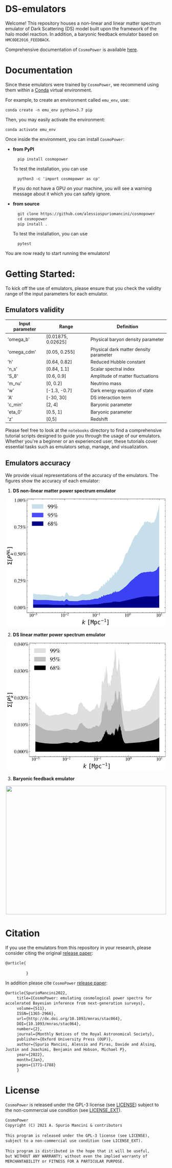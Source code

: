 # DS-emulators

Welcome! This repository houses a non-linear and linear matter spectrum emulator of Dark Scattering (DS) model built upon the framework of the halo model reaction. In addition, a baryonic feedback emulator based on ``HMC0DE2016_FEEDBACK``. 

Comprehensive documentation of ``CosmoPower`` is available [here](https://alessiospuriomancini.github.io/cosmopower).

# Documentation

Since these emulators were trained by ``CosmoPower``, we recommend using them within a [Conda](https://docs.conda.io/projects/conda/en/latest/index.html) virtual environment. 

For example, to create an environment called ``emu_env``, use:

    conda create -n emu_env python=3.7 pip

Then, you may easily activate the environment:

    conda activate emu_env

Once inside the environment, you can install ``CosmoPower``:

- **from PyPI**

        pip install cosmopower

    To test the installation, you can use

        python3 -c 'import cosmopower as cp'
    
    If you do not have a GPU on your machine, you will see a warning message about it which you can safely ignore.

- **from source**

        git clone https://github.com/alessiospuriomancini/cosmopower
        cd cosmopower
        pip install .

    To test the installation, you can use

        pytest

You are now ready to start running the emulators! 


# Getting Started:

To kick off the use of emulators, please ensure that you check the validity range of the input parameters for each emulator. 

## Emulators validity

|  Input parameter   |   Range   |    Definition   |
|   ---------   | ------------ | ------------ |
|   'omega_b'   | [0.01875, 0.02625] | Physical baryon density parameter |
|   'omega_cdm' | [0.05, 0.255] | Physical dark matter density parameter |
|      'h'      | [0.64, 0.82] | Reduced Hubble constant |
|     'n_s'     | [0.84, 1.1]  | Scalar spectral index |
|     'S_8'     | [0.6, 0.9] | Amplitude of matter fluctuations |
|     'm_nu'     | [0, 0.2] | Neutrino mass |
|      'w'      | [-1.3, -0.7] | Dark energy equation of state |
|      'A'      | [-30, 30] | DS interaction term |
|    'c_min'    | [2, 4] | Baryonic parameter |
|    'eta_0'    | [0.5, 1] | Baryonic parameter |
|      'z'      | [0,5] | Redshift |


Please feel free to look at the `notebooks` directory to find a comprehensive tutorial scripts designed to guide you through the usage of our emulators. Whether you're a beginner or an experienced user, these tutorials cover essential tasks such as emulators setup, manage, and visualization.

## Emulators accuracy

We provide visual representations of the accuracy of the emulators. The figures show the accuracy of each emulator:

1. **DS non-linear matter power spectrum emulator**
<div align="center">
</div>
<div align="center"><img src="https://github.com/karimpsi22/DS-emulators/blob/main/accuracy_DS_nonlinear_emulator.png" width="500" height="400"> 
</div>

2. **DS linear matter power spectrum emulator**
<div align="center">
</div>
<div align="center"><img src="https://github.com/karimpsi22/DS-emulators/blob/main/accuracy_linear_emulator.png" width="500" height="400"> 
</div>

3. **Baryonic feedback emulator**
<div align="center">
</div>
<div align="center"><img src="https://github.com/karimpsi22/DS-emulators/blob/main/accuracy_bayonic_emulator.png" width="500" height="400"> 
</div>


# Citation

If you use the emulators from this repository in your research, please consider citing the original [release paper](https://arxiv.org/abs/2402.18562):

    @article{
             
             }

In addition please cite  ``CosmoPower`` [release paper](https://arxiv.org/abs/2106.03846):

    @article{SpurioMancini2022,
         title={CosmoPower: emulating cosmological power spectra for accelerated Bayesian inference from next-generation surveys},
         volume={511},
         ISSN={1365-2966},
         url={http://dx.doi.org/10.1093/mnras/stac064},
         DOI={10.1093/mnras/stac064},
         number={2},
         journal={Monthly Notices of the Royal Astronomical Society},
         publisher={Oxford University Press (OUP)},
         author={Spurio Mancini, Alessio and Piras, Davide and Alsing, Justin and Joachimi, Benjamin and Hobson, Michael P},
         year={2022},
         month={Jan},
         pages={1771–1788}
         }


# License

``CosmoPower`` is released under the GPL-3 license (see [LICENSE](https://github.com/alessiospuriomancini/cosmopower/blob/main/LICENSE)) subject to 
the non-commercial use condition (see [LICENSE_EXT](https://github.com/alessiospuriomancini/cosmopower/blob/main/LICENSE_EXT)).

    CosmoPower
    Copyright (C) 2021 A. Spurio Mancini & contributors

    This program is released under the GPL-3 license (see LICENSE), 
    subject to a non-commercial use condition (see LICENSE_EXT).

    This program is distributed in the hope that it will be useful,
    but WITHOUT ANY WARRANTY; without even the implied warranty of
    MERCHANTABILITY or FITNESS FOR A PARTICULAR PURPOSE.
